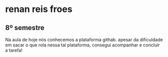 # renan reis froes
## 8º semestre
Na aula de hoje nós conhecemos a plataforma githab. apesar da dificuldade em sacar o que rola nessa tal plataforma, consegui acompanhar e concluir a tarefa!
